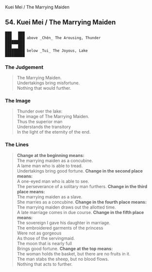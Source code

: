 Kuei Mei / The Marrying Maiden
## 54. Kuei Mei / The Marrying Maiden
    ███   ███
    ███   ███ above _Chên_ The Arousing, Thunder  
    █████████
    ███   ███
    █████████ below _Tui_ The Joyous, Lake  
    █████████
### The Judgement
> The Marrying Maiden.  
 Undertakings bring misfortune.  
 Nothing that would further.
### The Image
> Thunder over the lake:  
 The image of The Marrying Maiden.  
 Thus the superior man  
 Understands the transitory  
 In the light of the eternity of the end.
### The Lines

 > **Change at the beginning means:**  
 The marrying maiden as a concubine.  
 A lame man who is able to tread.  
 Undertakings bring good fortune.
 > **Change in the second place means:**  
 A one-eyed man who is able to see.  
 The perseverance of a solitary man furthers.
 > **Change in the third place means:**  
 The marrying maiden as a slave.  
 She marries as a concubine.
 > **Change in the fourth place means:**  
 The marrying maiden draws out the allotted time.  
 A late marriage comes in due course.
 > **Change in the fifth place means:**  
 The sovereign I gave his daughter in marriage.  
 The embroidered garments of the princess  
 Were not as gorgeous  
 As those of the servingmaid.  
 The moon that is nearly full  
 Brings good fortune.
 > **Change at the top means:**  
 The woman holds the basket, but there are no fruits in it.  
 The man stabs the sheep, but no blood flows.  
 Nothing that acts to further.



